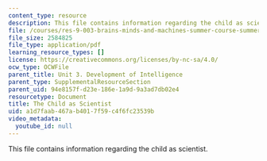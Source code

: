 ```yaml
---
content_type: resource
description: This file contains information regarding the child as scientist.
file: /courses/res-9-003-brains-minds-and-machines-summer-course-summer-2015/a1d7faab467ab4017f59c4f6fc23539b_MITRES_9_003SUM15_Lec3-5.pdf
file_size: 2584825
file_type: application/pdf
learning_resource_types: []
license: https://creativecommons.org/licenses/by-nc-sa/4.0/
ocw_type: OCWFile
parent_title: Unit 3. Development of Intelligence
parent_type: SupplementalResourceSection
parent_uid: 94e8157f-d23e-186e-1a9d-9a3ad7db02e4
resourcetype: Document
title: The Child as Scientist
uid: a1d7faab-467a-b401-7f59-c4f6fc23539b
video_metadata:
  youtube_id: null
---
```

This file contains information regarding the child as scientist.